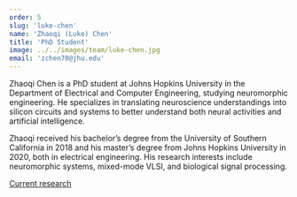 ```yaml
---
order: 5
slug: 'luke-chen'
name: 'Zhaoqi (Luke) Chen'
title: 'PhD Student'
image: ../../images/team/luke-chen.jpg
email: 'zchen70@jhu.edu'
---
```


Zhaoqi Chen is a PhD student at Johns Hopkins University in the Department of Electrical and Computer Engineering, studying neuromorphic engineering. He specializes in translating neuroscience understandings into silicon circuits and systems to better understand both neural activities and artificial intelligence.

Zhaoqi received his bachelor’s degree from the University of Southern California in 2018 and his master’s degree from Johns Hopkins University in 2020, both in electrical engineering. His research interests include neuromorphic systems, mixed-mode VLSI, and biological signal processing.

[Current research](/research/hippocampal-slam-and-navigation/)
